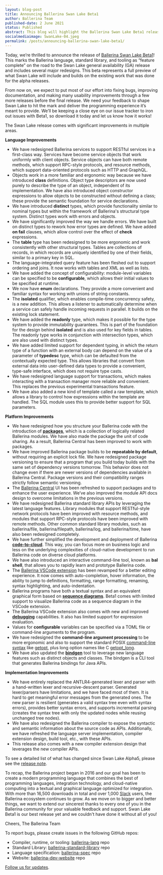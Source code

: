 ```yaml
---
layout: blog-post
title: Announcing Ballerina Swan Lake Beta1
author: Ballerina Team
published-date: 2 June 2021
status: Published
abstract: This blog will highlight the Ballerina Swan Lake Beta1 release features.
socialmediaimage: SwanLake-04.jpeg
permalink: /posts/announcing-ballerina-swan-lake-beta1/
---
```


Today, we’re thrilled to announce the release of [Ballerina Swan Lake Beta1](https://ballerina.io/downloads)! This marks the Ballerina language, standard library, and tooling as “feature complete” on the road to the Swan Lake general availability (GA) release and includes several major redesigns. This beta represents a full preview of what Swan Lake will include and builds on the existing work that was done for the alpha releases.

From now on, we expect to put most of our effort into fixing bugs, improving documentation, and making many usability improvements through a few more releases before the final release. We need your feedback to shape Swan Lake to hit the mark and deliver the programming experience it’s meant to provide. We’ll be keeping a close eye on our issue tracker to iron out issues with Beta1, so download it today and let us know how it works!

The Swan Lake release comes with significant improvements in multiple areas.

__Language Improvements__

- We have redesigned Ballerina services to support RESTful services in a first-class way.  Services have become service objects that work uniformly with client objects. Service objects can have both remote methods, which support RPC-style protocols, and resource methods, which support data-oriented protocols such as HTTP and GraphQL.
- Objects work in a more familiar and ergonomic way because we have introduced __class__ definitions. Object type descriptors are now used purely to describe the type of an object, independent of its implementation. We have also introduced object constructor expressions to allow objects to be constructed without defining a class; these provide the semantic foundation for service declarations.
- We have introduced __distinct__ types, which provide functionality similar to nominal types but within the framework of Ballerina's structural type system. Distinct types work with errors and objects.
- We have significantly improved the way we handle errors. We have built on distinct types to rework how error types are defined. We have added __on fail__ clauses, which allow control over the effect of __check__ expressions.
- The __table__ type has been redesigned to be more ergonomic and work consistently with other structural types. Tables are collections of records, in which records are uniquely identified by one of their fields, similar to a primary key in SQL.
- The language-integrated query feature has been fleshed out to support ordering and joins. It now works with tables and XML as well as lists.
- We have added the concept of configurability: module-level variables can be specified to be __configurable__, which allows their initial values to be specified at runtime.
- We now have __enum__ declarations. They provide a more convenient and familiar syntax for working with unions of string constants.
- The __isolated__ qualifier, which enables compile-time concurrency safety, is a new addition. This allows a listener to automatically determine when a service can safely handle incoming requests in parallel. It builds on the existing lock statement. 
- We have added the __readonly__ type, which makes it possible for the type system to provide immutability guarantees. This is part of the foundation for the design behind __isolated__ and is also used for key fields in tables. The readonly type works in conjunction with intersection types, which are also used with distinct types.
- We have added limited support for dependent typing, in which the return type of a function with an external body can depend on the value of a parameter of __typedesc__ type, which can be defaulted from the contextually expected type. This allows libraries that convert from external data into user-defined data types to provide a convenient, type-safe interface, which does not require type casts.
- We have redesigned language support for transactions, which makes interacting with a transaction manager more reliable and convenient. This replaces the previous experimental transactions feature.
- We have also added a new kind of template called a raw template, which allows a library to control how expressions within the template are handled. The SQL module uses this to provide better support for SQL parameters.

__Platform Improvements__

- We have redesigned how you structure your Ballerina code with the introduction of __[packages](https://ballerina.io/learn/user-guide/ballerina-packages/creating-your-first-ballerina-package/)__, which is a collection of logically related Ballerina modules. We have also made the package the unit of code sharing. As a result, Ballerina Central has been improved to work with packages.  
- We have improved Ballerina package builds to be __repeatable by default__, without requiring an explicit lock file. We have redesigned package versioning to ensure that a program that you build today builds with the same set of dependency versions tomorrow. This behavior does not change even if there are newer versions of dependencies available in Ballerina Central. Package versions and their compatibility ranges strictly follow semantic versioning. 
- The [Ballerina Central](https://central.ballerina.io/) UI has been refreshed to support packages and to enhance the user experience. We’ve also improved the module API docs design to overcome limitations in the previous versions.
- We have redesigned Ballerina standard library APIs by leveraging the latest language features. Library modules that support RESTful-style network protocols have been improved with resource methods, and modules that support RPC-style protocols have been improved with remote methods. Other common standard library modules, such as ballerina/file, ballerina/filepath, ballerina/log, and ballerina/time,  have also been redesigned completely. 
- We have further simplified the development and deployment of Ballerina __[code-to-cloud](https://ballerina.io/learn/user-guide/deployment/code-to-cloud/)__. This way, you can focus more on business logic and less on the underlying complexities of cloud-native development to run Ballerina code on diverse cloud platforms.
- We have also introduced an interactive command-line tool, known as __bal shell__, that allows you to rapidly learn and prototype Ballerina code. 
- The [Ballerina VSCode extension](https://ballerina.io/learn/tooling-guide/visual-studio-code-extension/quick-start/) has been revamped for a better editing experience. It now comes with auto-completion, hover information, the ability to jump to definitions, formatting, range formatting, renaming, syntax highlighting, and auto-indentation. 
- Ballerina programs have both a textual syntax and an equivalent graphical form based on __[sequence diagrams](https://ballerina.io/learn/user-guide/why-ballerina/graphical/)__. Beta1 comes with limited support to visualize Ballerina code as a sequence diagram in the VSCode extension. 
- The Ballerina VSCode extension also comes with new and improved __[debugging](https://ballerina.io/learn/tooling-guide/visual-studio-code-extension/debugging/)__ capabilities. It also has limited support for expression evaluation. 
- Values for __configurable__ variables can be specified via a TOML file or command-line arguments to the program.
- We have redesigned the __command-line argument processing__ to be more ergonomic and also to support the standard POSIX [command-line syntax](https://pubs.opengroup.org/onlinepubs/9699919799/basedefs/V1_chap12.html#tag_12_02) like [getopt](https://pubs.opengroup.org/onlinepubs/9699919799/functions/getopt.html), plus long option names like C [getopt_long](https://www.gnu.org/software/libc/manual/html_node/Getopt-Long-Options.html). 
- We have also updated the __[bindgen](https://ballerina.io/learn/user-guide/calling-java-code-from-ballerina/)__ tool to leverage new language features such as distinct objects and classes. The bindgen is a CLI tool that generates Ballerina bindings for Java APIs.

__Implementation Improvements__

- We have entirely replaced the ANTLR4-generated lexer and parser with a hand-written lexer and recursive-descent parser. Generated lexer/parsers have limitations, and we have faced most of them. It is hard to get meaningful error messages from the generated ones. The new parser is resilient (generates a valid syntax tree even with syntax errors), provides better syntax errors, and supports incremental parsing (creates the syntax tree with only the updated nodes while reusing unchanged tree nodes).
- We have also redesigned the Ballerina compiler to expose the syntactic and semantic information about the source code as APIs. Additionally, we have refreshed the language server implementation, compiler extension design, build tool, etc., with these APIs. 
- This release also comes with a new compiler extension design that leverages the new compiler APIs.

To see a detailed list of what has changed since Swan Lake Alpha5, please see the [release note]().

To recap, the Ballerina project began in 2016 and our goal has been to create a modern programming language that combines the best of programming languages, integration technology, and cloud-native computing into a textual and graphical language optimized for integration. With more than 16,500 downloads in total and over 1,000 [Slack](https://ballerina-platform.slack.com/) users, the Ballerina ecosystem continues to grow. As we move on to bigger and better things, we want to extend our sincerest thanks to every one of you in the Ballerina community for your valuable feedback and support. Swan Lake Beta1 is our best release yet and we couldn't have done it without all of you!

Cheers,
The Ballerina Team

[^bignote]: To download Ballerina Swan Lake Beta1, go to [Downloads](https://ballerina.io/downloads/). 
 
To report bugs, please create issues in the following GitHub repos:
- Compiler, runtime, or tooling: [ballerina-lang](https://github.com/ballerina-platform/ballerina-lang/issues) repo
- Standard Library: [ballerina-standard-library](https://github.com/ballerina-platform/ballerina-standard-library/issues) repo
- Language specification: [ballerina-spec](https://github.com/ballerina-platform/ballerina-spec/issues) repo
- Website: [ballerina-dev-website](https://github.com/ballerina-platform/ballerina-dev-website/issues) repo
 
[Follow us for updates](https://twitter.com/ballerinalang).
